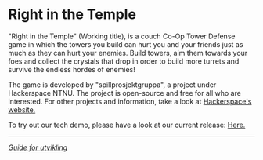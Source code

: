 # Right in the Temple

"Right in the Temple" (Working title), is a couch Co-Op Tower Defense game in which the towers you build can hurt you and your friends just as much as they can hurt your enemies. Build towers, aim them towards your foes and collect the crystals that drop in order to build more turrets and survive the endless hordes of enemies!

The game is developed by "spillprosjektgruppa", a project under Hackerspace NTNU. The project is open-source and free for all who are interested. For other projects and information, take a look at <a href="https://www.hackerspace-ntnu.no/">Hackerspace's website.</a>

To try out our tech demo, please have a look at our current release: <a href="https://github.com/hackerspace-ntnu/HackerSpace_NTNU_SpillProsjekt/releases/tag/v0.1-alpha"> Here.</a>

---

*[Guide for utvikling](Assets/README.md)*
